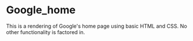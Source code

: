 # Google_home

This is a rendering of Google's home page using basic HTML and CSS.
No other functionality is factored in.
